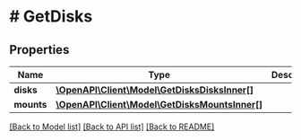 # # GetDisks

## Properties

Name | Type | Description | Notes
------------ | ------------- | ------------- | -------------
**disks** | [**\OpenAPI\Client\Model\GetDisksDisksInner[]**](GetDisksDisksInner.md) |  | [optional]
**mounts** | [**\OpenAPI\Client\Model\GetDisksMountsInner[]**](GetDisksMountsInner.md) |  | [optional]

[[Back to Model list]](../../README.md#models) [[Back to API list]](../../README.md#endpoints) [[Back to README]](../../README.md)
